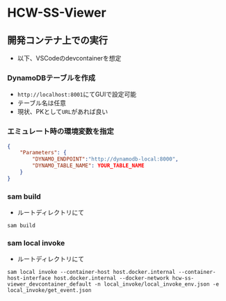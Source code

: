 # HCW-SS-Viewer
## 開発コンテナ上での実行
* 以下、VSCodeのdevcontainerを想定

### DynamoDBテーブルを作成
* `http://localhost:8001`にてGUIで設定可能
* テーブル名は任意
* 現状、PKとして`URL`があれば良い

### エミュレート時の環境変数を指定
```plaintext:./local_invoke/local_invoke_env.json
{
    "Parameters": {
        "DYNAMO_ENDPOINT":"http://dynamodb-local:8000",
        "DYNAMO_TABLE_NAME": YOUR_TABLE_NAME
    }
}
```

### sam build
* ルートディレクトリにて

```shell
sam build
```

### sam local invoke
* ルートディレクトリにて
```
sam local invoke --container-host host.docker.internal --container-host-interface host.docker.internal --docker-network hcw-ss-viewer_devcontainer_default -n local_invoke/local_invoke_env.json -e local_invoke/get_event.json
```